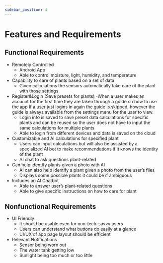 ```yaml
---
sidebar_position: 4
---
```


# Features and Requirements
## Functional Requirements
- Remotely Controlled
  - Android App
  - Able to control moisture, light, humidity, and temperature
- Capability to care of plants based on a set of data
  - Given calculations the sensors automatically take care of the plant with those settings
- Register&Login (Save presets for plants)
  -When a user makes an account for the first time they are taken through a guide on how to use the app
  If a user just logins in again the guide is skipped, however the guide is always available from the settings menu for the user to view.
  - Login info is saved to save preset data calculations for specific plants and can be reused so the user does not have to input the same calculations for multiple plants
  - Able to login from different devices and data is saved on the cloud
- Customizable and AI calculations for specified plant
  - Users can input calculations but will also be assisted by a specialized AI bot to make recommendations if it knows the identity of the plant
  - AI chat to ask questions plant-related
- Can help identify plants given a photo with AI
  - AI can also help identify a plant given a photo from the user’s files
  - Displays some possible plants it could be if ambiguous
- Includes an AI Chatbot
  - Able to answer user’s plant-related questions
  - Able to give specific instructions on how to care for plant 
## Nonfunctional Requirements
- UI Friendly
  - It should be usable even for non-tech-savvy users
  - Users can understand what buttons do easily at a glance
  - UI/UX of app page layout should be efficient
- Relevant Notifications
  - Sensor being worn out
  - The water tank getting low
  - Sunlight being too much or too little 
